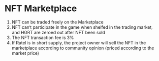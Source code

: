 # NFT Marketplace

1. NFT can be traded freely on the Marketplace
2. NFT can‘t participate in the game when shelfed in the trading market, and HGRT are zeroed out after NFT been sold
3. The NFT transaction fee is 3%
4. If Ratel is in short supply, the project owner will sell the NFT in the marketplace according to community opinion (priced according to the market price)
